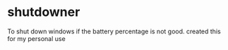 # shutdowner
To shut down windows if the battery percentage is not good. created this for my personal use

